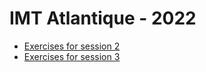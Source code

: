 # IMT Atlantique - 2022

* [Exercises for session 2](exercisesForSession2.md)
* [Exercises for session 3](exercisesForSession3.md)